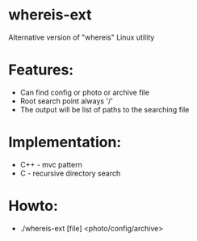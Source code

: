 # whereis-ext
Alternative version of "whereis" Linux utility

# Features:
* Can find config or photo or archive file
* Root search point always '/'
* The output will be list of paths to the searching file

# Implementation:
* C++ - mvc pattern
* C - recursive directory search

# Howto:
* ./whereis-ext [file] <photo/config/archive>
